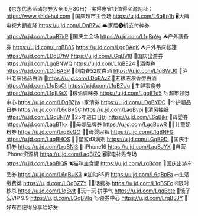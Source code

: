 【京东优惠活动领券大全 9月30日】
实得惠省钱值得买源网址：https://www.shidehui.com
🎉国庆超市主会场
https://u.jd.com/L6qBp1h
🖥大牌电视大额直降
https://u.jd.com/LDqB7vJ
🛋家居❺折支付神券
https://u.jd.com/LaqB7kP 
🎉国庆主会场
https://u.jd.com/L1qBpVg
⛺户外装备券
https://u.jd.com/LrqBB86
https://u.jd.com/LgqBAqK
⛺户外吊床帐篷
https://u.jd.com/LDqB7hV
https://u.jd.com/LGqBVl8
🍂国庆出游券
https://u.jd.com/LgqBNWQ
https://u.jd.com/L1qBE24
🍶酒类券
https://u.jd.com/LOqBA5P
🍶剑南春52度白酒
https://u.jd.com/L1qBWU0
🍶泸州老窖出品白酒
🍶https://u.jd.com/LDqBAvZ
🍶五粮液浓香型白酒
https://u.jd.com/L1qBpCt
https://u.jd.com/L1qBZUu
🥩生鲜零食券
https://u.jd.com/L1qBSsX
🍚粮油调味券
https://u.jd.com/LgqBTd5
🏷超市领劵中心
https://u.jd.com/LDqBZjw
💧家清券
https://u.jd.com/LDqBYDC
🛁个护超品日券
https://u.jd.com/L6qBV5C
https://u.jd.com/LaqBvpi
🧻清风抽纸
https://u.jd.com/LGqBNiW
📅25年进口日历
https://u.jd.com/L6qBjkr
🍼母婴券
https://u.jd.com/LaqBTkx
👶🏻母婴品牌券
https://u.jd.com/LgqBcwR
👶🏻儿童奶粉券
https://u.jd.com/LrqBvGO
👶🏻母婴尿裤
https://u.jd.com/L1qBNFG
https://u.jd.com/LaqBHOS
👶🏻星鲨d3滴剂
https://u.jd.com/LGqB9Dl
📱国庆手机券
https://u.jd.com/LrqBNj3
 iPhone16
https://u.jd.com/LaqBJYX
📱自营iPhone资源机
https://u.jd.com/LaqBj7Q
🖥家电补贴专场
https://u.jd.com/LaqBlQR
🐈猫咪主食罐
https://u.jd.com/LrqBcqn
🚗国庆出游车品券
https://u.jd.com/L6qBUK3
⛽加油85折
https://u.jd.com/L6qBpFa
💴生活缴费劵
https://u.jd.com/LOqBZ7Y
👍🏻话费券
https://u.jd.com/L1qBSEc
⏰限时秒杀
https://u.jd.com/L1qBvlt
🎰玩一玩 拼手气
https://u.jd.com/LgqBcte
🛵饿了么VIP 9.9
https://u.jd.com/LGqBVIg
🏷领券中心
https://u.jd.com/LrqBSJY
🎒好东西记得分享给好友